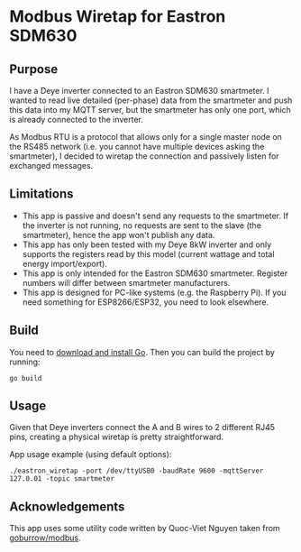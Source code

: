 # Modbus Wiretap for Eastron SDM630

## Purpose

I have a Deye inverter connected to an Eastron SDM630 smartmeter. I wanted to read live detailed (per-phase) data from the smartmeter and push this data into my MQTT server, but the smartmeter has only one port, which is already connected to the inverter.

As Modbus RTU is a protocol that allows only for a single master node on the RS485 network (i.e. you cannot have multiple devices asking the smartmeter), I decided to wiretap the connection and passively listen for exchanged messages.

## Limitations

* This app is passive and doesn't send any requests to the smartmeter. If the inverter is not running, no requests are sent to the slave (the smartmeter), hence the app won't publish any data.
* This app has only been tested with my Deye 8kW inverter and only supports the registers read by this model (current wattage and total energy import/export).
* This app is only intended for the Eastron SDM630 smartmeter. Register numbers will differ between smartmeter manufacturers.
* This app is designed for PC-like systems (e.g. the Raspberry Pi). If you need something for ESP8266/ESP32, you need to look elsewhere.

## Build

You need to [download and install Go](https://go.dev/dl/). Then you can build the project by running:

```
go build
```

## Usage

Given that Deye inverters connect the A and B wires to 2 different RJ45 pins, creating a physical wiretap is pretty straightforward.

App usage example (using default options):

```
./eastron_wiretap -port /dev/ttyUSB0 -baudRate 9600 -mqttServer 127.0.01 -topic smartmeter
```

## Acknowledgements

This app uses some utility code written by Quoc-Viet Nguyen taken from [goburrow/modbus](https://github.com/goburrow/modbus).
